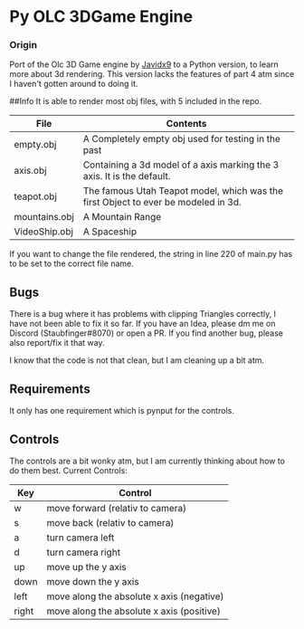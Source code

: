 # Py OLC 3DGame Engine

### Origin
Port of the Olc 3D Game engine by [Javidx9](https://www.youtube.com/channel/UC-yuWVUplUJZvieEligKBkA) to a Python version, to learn more about 3d rendering.
This version lacks the features of part 4 atm since I haven't gotten around to doing it.

##Info
It is able to render most obj files, with 5 included in the repo.

File | Contents
---- | --------
empty.obj | A Completely empty obj used for testing in the past
axis.obj | Containing a 3d model of a axis marking the 3 axis. It is the default.
teapot.obj | The famous Utah Teapot model, which was the first Object to ever be modeled in 3d.
mountains.obj | A Mountain Range
VideoShip.obj | A Spaceship

If you want to change the file rendered, the string in line 220 of main.py has to be set to the correct file name.

## Bugs

There is a bug where it has problems with clipping Triangles correctly, I have not been able to fix it so far. If you have an Idea, please dm me on Discord (Staubfinger#8070) or open a PR.
If you find another bug, please also report/fix it that way.

I know that the code is not that clean, but I am cleaning up a bit atm.

## Requirements
It only has one requirement which is pynput for the controls.

## Controls
The controls are a bit wonky atm, but I am currently thinking about how to do them best.
Current Controls:

Key | Control
----| ------
w | move forward (relativ to camera)
s | move back (relativ to camera)
a | turn camera left
d | turn camera right
up| move up the y axis
down| move down the y axis
left| move along the absolute x axis (negative)
right| move along the absolute x axis (positive)

